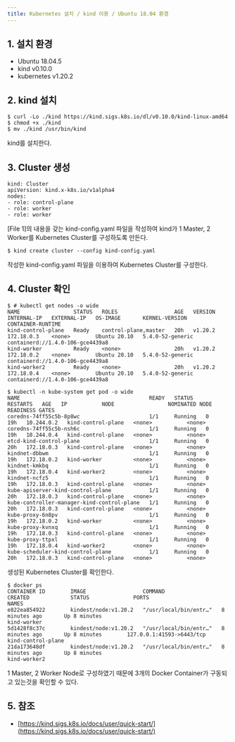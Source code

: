 ```yaml
---
title: Kubernetes 설치 / kind 이용 / Ubuntu 18.04 환경
---
```


## 1. 설치 환경

* Ubuntu 18.04.5
* kind v0.10.0
* kubernetes v1.20.2

## 2. kind 설치

```shell
$ curl -Lo ./kind https://kind.sigs.k8s.io/dl/v0.10.0/kind-linux-amd64
$ chmod +x ./kind
$ mv ./kind /usr/bin/kind
```

kind를 설치한다.

## 3. Cluster 생성

```text {caption="[File 1] kind-config.yaml", linenos=table}
kind: Cluster
apiVersion: kind.x-k8s.io/v1alpha4
nodes:
- role: control-plane
- role: worker
- role: worker
```

[File 1]의 내용을 갖는 kind-config.yaml 파일을 작성하여 kind가 1 Master, 2 Worker를 Kubernetes Cluster를 구성하도록 만든다.

```shell
$ kind create cluster --config kind-config.yaml
```

작성한 kind-config.yaml 파일을 이용하여 Kubernetes Cluster를 구성한다.

## 4. Cluster 확인

```shell
$ # kubectl get nodes -o wide
NAME                 STATUS   ROLES                  AGE   VERSION   INTERNAL-IP   EXTERNAL-IP   OS-IMAGE       KERNEL-VERSION     CONTAINER-RUNTIME
kind-control-plane   Ready    control-plane,master   20h   v1.20.2   172.18.0.3    <none>        Ubuntu 20.10   5.4.0-52-generic   containerd://1.4.0-106-gce4439a8
kind-worker          Ready    <none>                 20h   v1.20.2   172.18.0.2    <none>        Ubuntu 20.10   5.4.0-52-generic   containerd://1.4.0-106-gce4439a8
kind-worker2         Ready    <none>                 20h   v1.20.2   172.18.0.4    <none>        Ubuntu 20.10   5.4.0-52-generic   containerd://1.4.0-106-gce4439a8

$ kubectl -n kube-system get pod -o wide
NAME                                         READY   STATUS    RESTARTS   AGE   IP           NODE                 NOMINATED NODE   READINESS GATES
coredns-74ff55c5b-8p8wc                      1/1     Running   0          19h   10.244.0.2   kind-control-plane   <none>           <none>
coredns-74ff55c5b-nsh6c                      1/1     Running   0          19h   10.244.0.4   kind-control-plane   <none>           <none>
etcd-kind-control-plane                      1/1     Running   0          20h   172.18.0.3   kind-control-plane   <none>           <none>
kindnet-dbbwm                                1/1     Running   0          19h   172.18.0.2   kind-worker          <none>           <none>
kindnet-kmkbq                                1/1     Running   0          19h   172.18.0.4   kind-worker2         <none>           <none>
kindnet-ncfz5                                1/1     Running   0          19h   172.18.0.3   kind-control-plane   <none>           <none>
kube-apiserver-kind-control-plane            1/1     Running   0          20h   172.18.0.3   kind-control-plane   <none>           <none>
kube-controller-manager-kind-control-plane   1/1     Running   0          20h   172.18.0.3   kind-control-plane   <none>           <none>
kube-proxy-6n8pv                             1/1     Running   0          19h   172.18.0.2   kind-worker          <none>           <none>
kube-proxy-kvnxq                             1/1     Running   0          19h   172.18.0.3   kind-control-plane   <none>           <none>
kube-proxy-ttpxl                             1/1     Running   0          19h   172.18.0.4   kind-worker2         <none>           <none>
kube-scheduler-kind-control-plane            1/1     Running   0          20h   172.18.0.3   kind-control-plane   <none>           <none>
```

생성된 Kubernetes Cluster를 확인한다.

```shell
$ docker ps
CONTAINER ID        IMAGE                  COMMAND                  CREATED             STATUS              PORTS                       NAMES
e822ea854922        kindest/node:v1.20.2   "/usr/local/bin/entr…"   8 minutes ago       Up 8 minutes                                    kind-worker
5d1428f8c37c        kindest/node:v1.20.2   "/usr/local/bin/entr…"   8 minutes ago       Up 8 minutes        127.0.0.1:41593->6443/tcp   kind-control-plane
21da173648df        kindest/node:v1.20.2   "/usr/local/bin/entr…"   8 minutes ago       Up 8 minutes                                    kind-worker2
```

1 Master, 2 Worker Node로 구성하였기 때문에 3개의 Docker Container가 구동되고 있는것을 확인할 수 있다.

## 5. 참조

* [https://kind.sigs.k8s.io/docs/user/quick-start/](https://kind.sigs.k8s.io/docs/user/quick-start/)